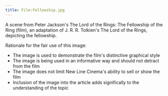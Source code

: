 ```yaml
---
title: File:Fellowship.jpg
---
```


A scene from Peter Jackson's The Lord of the Rings: The Fellowship of
the Ring (film), an adaptation of J. R. R. Tolkien's The Lord of the
Rings, depicting the fellowship.

Rationale for the fair use of this image:

- The image is used to demonstrate the film's distinctive graphical
  style
- The image is being used in an informative way and should not detract
  from the film
- The image does not limit New Line Cinema's ability to sell or show the
  film
- Inclusion of the image into the article adds significally to the
  understanding of the topic
